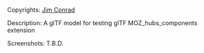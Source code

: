 Copyrights: [Jim Conrad](https://github.com/j-conrad)

Description: A glTF model for testing glTF MOZ_hubs_components extension

Screenshots: T.B.D.

